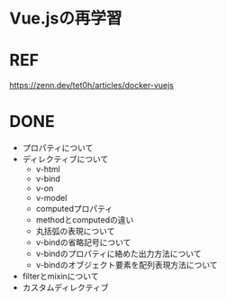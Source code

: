 # Vue.jsの再学習

# REF

https://zenn.dev/tet0h/articles/docker-vuejs

# DONE
* プロパティについて
* ディレクティブについて
    * v-html
    * v-bind
    * v-on
    * v-model
    * computedプロパティ
    * methodとcomputedの違い
    * 丸括弧の表現について
    * v-bindの省略記号について
    * v-bindのプロパティに絡めた出力方法について
    * v-bindのオブジェクト要素を配列表現方法について
* filterとmixinについて
* カスタムディレクティブ